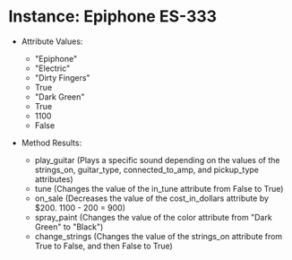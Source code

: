 # Instance: Epiphone ES-333

- Attribute Values:
  - "Epiphone"
  - "Electric"
  - "Dirty Fingers"
  - True
  - "Dark Green"
  - True
  - 1100
  - False

- Method Results:
  - play_guitar (Plays a specific sound depending on the values of the strings_on, guitar_type, connected_to_amp, and pickup_type attributes)
  - tune (Changes the value of the in_tune attribute from False to True)
  -  on_sale (Decreases the value of the cost_in_dollars attribute by $200. 1100 - 200 = 900)
  - spray_paint (Changes the value of the color attribute from "Dark Green" to "Black")
  - change_strings (Changes the value of the strings_on attribute from True to False, and then False to True)
